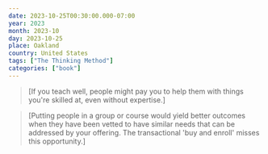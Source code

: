 ```yaml
---
date: 2023-10-25T00:30:00.000-07:00
year: 2023
month: 2023-10
day: 2023-10-25
place: Oakland
country: United States
tags: ["The Thinking Method"]
categories: ["book"]
---
```

> [If you teach well, people might pay you to help them with things you're skilled at, even without expertise.]

> [Putting people in a group or course would yield better outcomes when they have been vetted to have similar needs that can be addressed by your offering. The transactional 'buy and enroll' misses this opportunity.]
